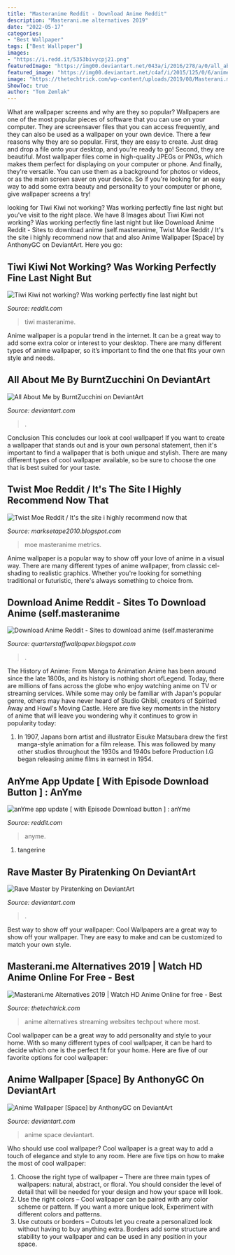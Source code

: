 ```yaml
---
title: "Masteranime Reddit - Download Anime Reddit"
description: "Masterani.me alternatives 2019"
date: "2022-05-17"
categories:
- "Best Wallpaper"
tags: ["Best Wallpaper"]
images:
- "https://i.redd.it/5353bivycpj21.png"
featuredImage: "https://img00.deviantart.net/043a/i/2016/278/a/0/all_about_me_by_burntzucchini-d8hrw6v.png"
featured_image: "https://img00.deviantart.net/c4af/i/2015/125/0/6/anime_wallpaper__space__by_anthonygc-d8s8r3g.png"
image: "https://thetechtrick.com/wp-content/uploads/2019/08/Masterani.me_.jpg"
ShowToc: true
author: "Tom Zemlak"
---
```



What are wallpaper screens and why are they so popular?
Wallpapers are one of the most popular pieces of software that you can use on your computer. They are screensaver files that you can access frequently, and they can also be used as a wallpaper on your own device. There a few reasons why they are so popular. First, they are easy to create. Just drag and drop a file onto your desktop, and you're ready to go! Second, they are beautiful. Most wallpaper files come in high-quality JPEGs or PNGs, which makes them perfect for displaying on your computer or phone. And finally, they're versatile. You can use them as a background for photos or videos, or as the main screen saver on your device. So if you're looking for an easy way to add some extra beauty and personality to your computer or phone, give wallpaper screens a try!

	

		
looking for Tiwi Kiwi not working? Was working perfectly fine last night but you've visit to the right place. We have 8 Images about Tiwi Kiwi not working? Was working perfectly fine last night but like Download Anime Reddit - Sites to download anime (self.masteranime, Twist Moe Reddit / It&#039;s the site i highly recommend now that and also Anime Wallpaper [Space] by AnthonyGC on DeviantArt. Here you go:
		
    
## Tiwi Kiwi Not Working? Was Working Perfectly Fine Last Night But

<img loading=lazy src="https://i.redd.it/5353bivycpj21.png" onerror="this.onerror=null;this.src='https://tse3.mm.bing.net/th?id=OIP.ggb88iVDJsjQOE1K5ekVJwHaEO&amp;pid=15.1';" alt="Tiwi Kiwi not working? Was working perfectly fine last night but">

_Source: reddit.com_

>tiwi masteranime. 

	

Anime wallpaper is a popular trend in the internet. It can be a great way to add some extra color or interest to your desktop. There are many different types of anime wallpaper, so it’s important to find the one that fits your own style and needs.

    
## All About Me By BurntZucchini On DeviantArt

<img loading=lazy src="https://img00.deviantart.net/043a/i/2016/278/a/0/all_about_me_by_burntzucchini-d8hrw6v.png" onerror="this.onerror=null;this.src='https://tse1.mm.bing.net/th?id=OIP.jlY2q0U2zIfpzMJAvuPugQHaE6&amp;pid=15.1';" alt="All About Me by BurntZucchini on DeviantArt">

_Source: deviantart.com_

>. 

	

Conclusion
This concludes our look at cool wallpaper! If you want to create a wallpaper that stands out and is your own personal statement, then it's important to find a wallpaper that is both unique and stylish. There are many different types of cool wallpaper available, so be sure to choose the one that is best suited for your taste.

    
## Twist Moe Reddit / It&#039;s The Site I Highly Recommend Now That

<img loading=lazy src="https://mlwccch7uyqy.i.optimole.com/lDfvz3s-br9nT3Uv/w:2000/h:466/q:auto/https://scaleology.guru/wp-content/uploads/2020/03/scaleology_H_colored.png" onerror="this.onerror=null;this.src='https://tse2.mm.bing.net/th?id=OIP.lwQWqjZmkLTCV6ZEpQOzIQHaBu&amp;pid=15.1';" alt="Twist Moe Reddit / It&#039;s the site i highly recommend now that">

_Source: marksetape2010.blogspot.com_

>moe masteranime metrics. 

	

Anime wallpaper is a popular way to show off your love of anime in a visual way. There are many different types of anime wallpaper, from classic cel-shading to realistic graphics. Whether you're looking for something traditional or futuristic, there's always something to choice from.

    
## Download Anime Reddit - Sites To Download Anime (self.masteranime

<img loading=lazy src="https://lh6.googleusercontent.com/proxy/kyLma8WbHOI0du33Jf11Ncik0OXvk2wsnCAq_eEVUwDQZQLwsWHMQFJvJ33XEbn6f_7K-MHimkLK385n3ityMZ_HjBqsQG1lvm8jG5Gp76sMXWr9VmGb69MamNJ6LNoZy4nsID9S14XIr7j8pIpVaDjYAkuiGdLxy5gfCWCkI3Y=w1200-h630-p-k-no-nu" onerror="this.onerror=null;this.src='https://tse4.mm.bing.net/th?id=OIP.6Bwt2DAAhRDuSpJDLIbMYAHaE4&amp;pid=15.1';" alt="Download Anime Reddit - Sites to download anime (self.masteranime">

_Source: quarterstaffwallpaper.blogspot.com_

>. 

	

The History of Anime: From Manga to Animation
Anime has been around since the late 1800s, and its history is nothing short ofLegend. Today, there are millions of fans across the globe who enjoy watching anime on TV or streaming services. While some may only be familiar with Japan's popular genre, others may have never heard of Studio Ghibli, creators of Spirited Away and Howl's Moving Castle. Here are five key moments in the history of anime that will leave you wondering why it continues to grow in popularity today:
1) In 1907, Japans born artist and illustrator Eisuke Matsubara drew the first manga-style animation for a film release. This was followed by many other studios throughout the 1930s and 1940s before Production I.G began releasing anime films in earnest in 1954.

    
## AnYme App Update [ With Episode Download Button ] : AnYme

<img loading=lazy src="https://external-preview.redd.it/7k0o_Ij-PFijki7LLUHdtjC2Y-LLjdjE54sXDRB3vxs.png?auto=webp&amp;s=3855ac1fff4939151f95ab3f9e8b581b66bc7e30" onerror="this.onerror=null;this.src='https://tse3.mm.bing.net/th?id=OIP.Z19F_Zcd0FkQyBzoGckxMwHaNK&amp;pid=15.1';" alt="anYme app update [ with Episode Download button ] : anYme">

_Source: reddit.com_

>anyme. 

	

1. tangerine 

    
## Rave Master By Piratenking On DeviantArt

<img loading=lazy src="https://orig00.deviantart.net/3f70/f/2011/347/f/9/rave_master_by_piratenking-d4j0zpw.jpg" onerror="this.onerror=null;this.src='https://tse2.mm.bing.net/th?id=OIP.6_mKFMNDRQXgiW7itKdGdgHaHa&amp;pid=15.1';" alt="Rave Master by Piratenking on DeviantArt">

_Source: deviantart.com_

>. 

	

Best way to show off your wallpaper:
Cool Wallpapers are a great way to show off your wallpaper. They are easy to make and can be customized to match your own style.

    
## Masterani.me Alternatives 2019 | Watch HD Anime Online For Free - Best

<img loading=lazy src="https://thetechtrick.com/wp-content/uploads/2019/08/Masterani.me_.jpg" onerror="this.onerror=null;this.src='https://tse4.mm.bing.net/th?id=OIP.wWhzt-oL1GUXR-oXyKwzfAHaDn&amp;pid=15.1';" alt="Masterani.me Alternatives 2019 | Watch HD Anime Online for free - Best">

_Source: thetechtrick.com_

>anime alternatives streaming websites techpout where most. 

	

Cool wallpaper can be a great way to add personality and style to your home. With so many different types of cool wallpaper, it can be hard to decide which one is the perfect fit for your home. Here are five of our favorite options for cool wallpaper: 

    
## Anime Wallpaper [Space] By AnthonyGC On DeviantArt

<img loading=lazy src="https://img00.deviantart.net/c4af/i/2015/125/0/6/anime_wallpaper__space__by_anthonygc-d8s8r3g.png" onerror="this.onerror=null;this.src='https://tse3.mm.bing.net/th?id=OIP.ny44lphTawpiiIANGFkI0gHaEk&amp;pid=15.1';" alt="Anime Wallpaper [Space] by AnthonyGC on DeviantArt">

_Source: deviantart.com_

>anime space deviantart. 

	

Who should use cool wallpaper?
Cool wallpaper is a great way to add a touch of elegance and style to any room. Here are five tips on how to make the most of cool wallpaper: 
1) Choose the right type of wallpaper – There are three main types of wallpapers: natural, abstract, or floral. You should consider the level of detail that will be needed for your design and how your space will look. 
2) Use the right colors – Cool wallpaper can be paired with any color scheme or pattern. If you want a more unique look, Experiment with different colors and patterns. 
3) Use cutouts or borders – Cutouts let you create a personalized look without having to buy anything extra. Borders add some structure and stability to your wallpaper and can be used in any position in your space.

